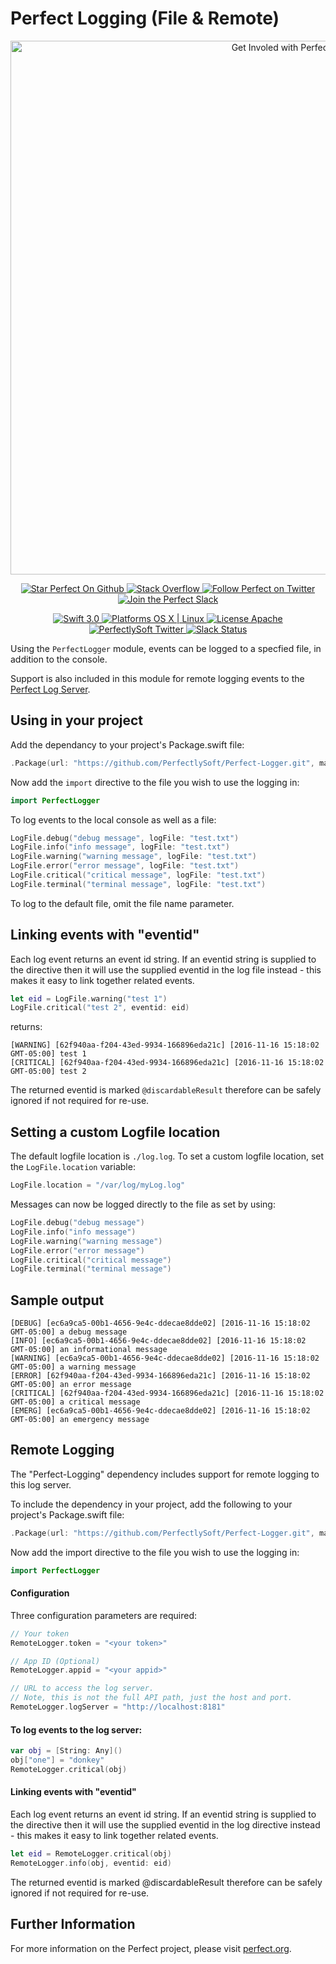 # Perfect Logging (File & Remote)

<p align="center">
    <a href="http://perfect.org/get-involved.html" target="_blank">
        <img src="http://perfect.org/assets/github/perfect_github_2_0_0.jpg" alt="Get Involed with Perfect!" width="854" />
    </a>
</p>

<p align="center">
    <a href="https://github.com/PerfectlySoft/Perfect" target="_blank">
        <img src="http://www.perfect.org/github/Perfect_GH_button_1_Star.jpg" alt="Star Perfect On Github" />
    </a>  
    <a href="http://stackoverflow.com/questions/tagged/perfect" target="_blank">
        <img src="http://www.perfect.org/github/perfect_gh_button_2_SO.jpg" alt="Stack Overflow" />
    </a>  
    <a href="https://twitter.com/perfectlysoft" target="_blank">
        <img src="http://www.perfect.org/github/Perfect_GH_button_3_twit.jpg" alt="Follow Perfect on Twitter" />
    </a>  
    <a href="http://perfect.ly" target="_blank">
        <img src="http://www.perfect.org/github/Perfect_GH_button_4_slack.jpg" alt="Join the Perfect Slack" />
    </a>
</p>

<p align="center">
    <a href="https://developer.apple.com/swift/" target="_blank">
        <img src="https://img.shields.io/badge/Swift-3.0-orange.svg?style=flat" alt="Swift 3.0">
    </a>
    <a href="https://developer.apple.com/swift/" target="_blank">
        <img src="https://img.shields.io/badge/Platforms-OS%20X%20%7C%20Linux%20-lightgray.svg?style=flat" alt="Platforms OS X | Linux">
    </a>
    <a href="http://perfect.org/licensing.html" target="_blank">
        <img src="https://img.shields.io/badge/License-Apache-lightgrey.svg?style=flat" alt="License Apache">
    </a>
    <a href="http://twitter.com/PerfectlySoft" target="_blank">
        <img src="https://img.shields.io/badge/Twitter-@PerfectlySoft-blue.svg?style=flat" alt="PerfectlySoft Twitter">
    </a>
    <a href="http://perfect.ly" target="_blank">
        <img src="http://perfect.ly/badge.svg" alt="Slack Status">
    </a>
</p>

Using the `PerfectLogger` module, events can be logged to a specfied file, in addition to the console.

Support is also included in this module for remote logging events to the [Perfect Log Server](https://github.com/PerfectServers/Perfect-LogServer).

## Using in your project

Add the dependancy to your project's Package.swift file:

``` swift
.Package(url: "https://github.com/PerfectlySoft/Perfect-Logger.git", majorVersion: 3),
```

Now add the `import` directive to the file you wish to use the logging in:

``` swift
import PerfectLogger
```

To log events to the local console as well as a file:

``` swift
LogFile.debug("debug message", logFile: "test.txt")
LogFile.info("info message", logFile: "test.txt")
LogFile.warning("warning message", logFile: "test.txt")
LogFile.error("error message", logFile: "test.txt")
LogFile.critical("critical message", logFile: "test.txt")
LogFile.terminal("terminal message", logFile: "test.txt")
```

To log to the default file, omit the file name parameter.

## Linking events with "eventid"

Each log event returns an event id string. If an eventid string is supplied to the directive then it will use the supplied eventid in the log file instead - this makes it easy to link together related events.

``` swift
let eid = LogFile.warning("test 1")
LogFile.critical("test 2", eventid: eid)
```

returns:

```
[WARNING] [62f940aa-f204-43ed-9934-166896eda21c] [2016-11-16 15:18:02 GMT-05:00] test 1
[CRITICAL] [62f940aa-f204-43ed-9934-166896eda21c] [2016-11-16 15:18:02 GMT-05:00] test 2
```

The returned eventid is marked `@discardableResult` therefore can be safely ignored if not required for re-use.


## Setting a custom Logfile location

The default logfile location is `./log.log`. To set a custom logfile location, set the `LogFile.location` variable:

``` swift
LogFile.location = "/var/log/myLog.log"
```

Messages can now be logged directly to the file as set by using:

``` swift
LogFile.debug("debug message")
LogFile.info("info message")
LogFile.warning("warning message")
LogFile.error("error message")
LogFile.critical("critical message")
LogFile.terminal("terminal message")
```

## Sample output

```
[DEBUG] [ec6a9ca5-00b1-4656-9e4c-ddecae8dde02] [2016-11-16 15:18:02 GMT-05:00] a debug message
[INFO] [ec6a9ca5-00b1-4656-9e4c-ddecae8dde02] [2016-11-16 15:18:02 GMT-05:00] an informational message
[WARNING] [ec6a9ca5-00b1-4656-9e4c-ddecae8dde02] [2016-11-16 15:18:02 GMT-05:00] a warning message
[ERROR] [62f940aa-f204-43ed-9934-166896eda21c] [2016-11-16 15:18:02 GMT-05:00] an error message
[CRITICAL] [62f940aa-f204-43ed-9934-166896eda21c] [2016-11-16 15:18:02 GMT-05:00] a critical message
[EMERG] [ec6a9ca5-00b1-4656-9e4c-ddecae8dde02] [2016-11-16 15:18:02 GMT-05:00] an emergency message
```

## Remote Logging

The "Perfect-Logging" dependency includes support for remote logging to this log server.

To include the dependency in your project, add the following to your project's Package.swift file:

``` swift
.Package(url: "https://github.com/PerfectlySoft/Perfect-Logger.git", majorVersion: 3),
```

Now add the import directive to the file you wish to use the logging in:

``` swift 
import PerfectLogger
```

#### Configuration
Three configuration parameters are required:

``` swift
// Your token
RemoteLogger.token = "<your token>"

// App ID (Optional)
RemoteLogger.appid = "<your appid>"

// URL to access the log server. 
// Note, this is not the full API path, just the host and port.
RemoteLogger.logServer = "http://localhost:8181"

```


#### To log events to the log server:

``` swift
var obj = [String: Any]()
obj["one"] = "donkey"
RemoteLogger.critical(obj)
```

#### Linking events with "eventid"

Each log event returns an event id string. If an eventid string is supplied to the directive then it will use the supplied eventid in the log directive instead - this makes it easy to link together related events.

``` swift
let eid = RemoteLogger.critical(obj)
RemoteLogger.info(obj, eventid: eid)
```

The returned eventid is marked @discardableResult therefore can be safely ignored if not required for re-use.

## Further Information
For more information on the Perfect project, please visit [perfect.org](http://perfect.org).
